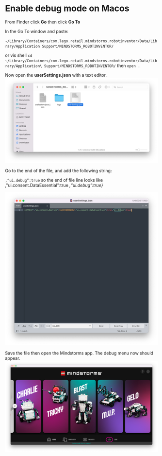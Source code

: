 
# Enable debug mode on Macos

From Finder click **Go** then click **Go To**

In the Go To window and paste:

`~/Library/Containers/com.lego.retail.mindstorms.robotinventor/Data/Library/Application Support/MINDSTORMS_ROBOTINVENTOR/`

or vis shell `cd ~/Library/Containers/com.lego.retail.mindstorms.robotinventor/Data/Library/Application\ Support/MINDSTORMS_ROBOTINVENTOR/` then `open .`




Now open the **userSettings.json** with a text editor.
![alt text](./src/ms_folder.png?raw=true)

Go to the end of the file, and add the following string:

`,“ui.debug”:true`
so the end of file line looks like ,"ui.consent.DataEssential":true *,“ui.debug”:true}*

![alt text](./src/settings_json.png?raw=true)

Save the file then open the Mindstorms app.
The debug menu now should appear.
![alt text](./src/mindstorms.png?raw=true)
